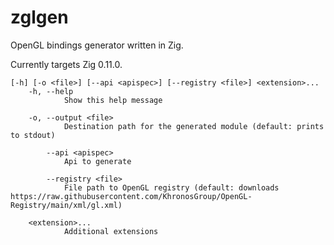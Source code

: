 # zglgen

OpenGL bindings generator written in Zig.

Currently targets Zig 0.11.0.

```
[-h] [-o <file>] [--api <apispec>] [--registry <file>] <extension>...
    -h, --help
            Show this help message

    -o, --output <file>
            Destination path for the generated module (default: prints to stdout)

        --api <apispec>
            Api to generate

        --registry <file>
            File path to OpenGL registry (default: downloads https://raw.githubusercontent.com/KhronosGroup/OpenGL-Registry/main/xml/gl.xml)

    <extension>...
            Additional extensions
```

